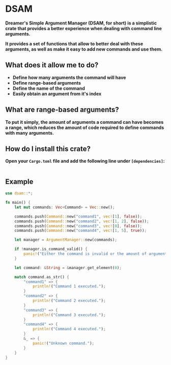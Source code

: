 # DSAM
**Dreamer's Simple Argument Manager (DSAM, for short) is a simplistic crate that provides a better experience when dealing with command line arguments.**

**It provides a set of functions that allow to better deal with these arguments, as well as make it easy to add new commands and use them.**

## What does it allow me to do?
- **Define how many arguments the command will have**
- **Define range-based arguments**
- **Define the name of the command**
- **Easily obtain an argument from it's index**

## What are range-based arguments?
**To put it simply, the amount of arguments a command can have becomes a range, which reduces the amount of code required to define commands with many arguments.**

## How do I install this crate?
**Open your `Cargo.toml` file and add the following line under `[dependencies]`:**
```toml
```

## Example
```rust
use dsam::*;

fn main() {
    let mut commands: Vec<Command> = Vec::new();

    commands.push(Command::new("command1", vec![1], false)); 
    commands.push(Command::new("command2", vec![1, 2], false));
    commands.push(Command::new("command3", vec![0], false));
    commands.push(Command::new("command4", vec![1, 5], true));

    let manager = ArgumentManager::new(commands);

    if !manager.is_command_valid() {
        panic!("Either the command is invalid or the amount of arguments is invalid.");
    }

    let command: &String = &manager.get_element(0);

    match command.as_str() {
        "command1" => {
            println!("Command 1 executed.");
        }
        "command2" => {
            println!("Command 2 executed.");
        }
        "command3" => {
            println!("Command 3 executed.");
        }
        "command4" => {
            println!("Command 4 executed.");
        }
        &_ => {
            panic!("Unknown command.");
        }
    }
}
```
